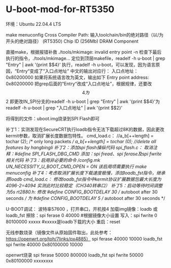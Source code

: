 # U-boot-mod-for-RT5350




环境：Ubuntu 22.04.4 LTS


make menuconfig
	Cross Compiler Path: 输入toolchain/bin的绝对路径（以/为开头的绝对路径）
	 (RT5350) Chip ID
	 (256Mb) DRAM Component
	

直接make，根据报错补救
	./tools/mkimage: invalid entry point -n
		检查下最后执行的指令，./tools/mkimage...
			定位到顶层makefile，readelf -h u-boot | grep "Entry" | awk '{print $$4}'
		执行，readelf -h u-boot，可以发现，因为语言原因，“Entry“变成了“入口点地址”
			中文的输出对应行：
				入口点地址：               0x80200000
			如果将系统语言改为英文，输出如下
				Entry point address:               0x80200000
		把grep后面的“Entry“改成“入口点地址”，根据规律，还要改$$4为$$2
		即更改IN_SPI分支的readelf -h u-boot | grep "Entry" | awk '{print $$4}'为
			readelf -h u-boot | grep "入口点地址" | awk '{print $$2}'
	

将得到的文件：uboot.img烧录到SPI Flash即可



补丁1：实测发现在SecureCRT执行loadb指令无法下载超过8K的数据，因此更改kermit参数，取消扩展长度数据包特性。
	cmd_load.c：
		//a_b[++length] = tochar (2);	/* only long packets */
		a_b[++length] = tochar (0);	//delete all features by hangbingli
补丁2：添加spi flash操纵代码
	spi_flash.c：
		取消注释：#define SPI_FLASH_DBG_CMD 
		添加：spi fread、spi ferase及spi fwrite相关代码
补丁3：启用非必要的命令
	/config.mk
		UN_NECESSITY_U_BOOT_CMD_OPEN = ON
		该启用项需要执行 make menuconfig
补丁4：考虑取消扩展长度下载速度极慢，添加loadb_fst指令，继承原loadb
	cmd_load.c：
	修改loadb_fst指令中kermit协议扩展数据包最大长度为4096-2=4094
	实测此时比较稳定（CH340转串口）
补丁5：启动等待时间调整为5s
	rt2880.h:
		修改 #define CONFIG_BOOTDELAY	30	/* autoboot after 30 seconds	*/ 
		为 #define CONFIG_BOOTDELAY	5	/* autoboot after 30 seconds	*/

U-BOOT调试：
	波特率57600 ，打开串口，开机按4
	加载img镜像：loadb 或 loadb_fst
	擦除：spi ferase 0 40000			#根据镜像大小设置
	写入：spi fwrite 0 80100000 xxxxx		#xxxxx是loadb下载的大小
	重启：reset

无线参数烧录（镜像文件从原始固件取出，此处参考：https://openwrt.org/toh/7links/px4885）
	spi ferase 40000 10000
	loadb_fst
	spi fwrite 40000 0x80100000 10000

openwrt烧录
	spi ferase 50000 800000
	loadb_fst
	spi fwrite 50000 0x80100000 xxxxxxxx



